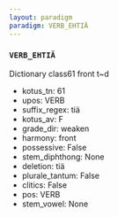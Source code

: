 ```yaml
---
layout: paradigm
paradigm: VERB_EHTIÄ
---
```

### ` VERB_EHTIÄ `

Dictionary class61 front t~d
* kotus_tn: 61
* upos: VERB
* suffix_regex: tiä
* kotus_av: F
* grade_dir: weaken
* harmony: front
* possessive: False
* stem_diphthong: None
* deletion: tiä
* plurale_tantum: False
* clitics: False
* pos: VERB
* stem_vowel: None
